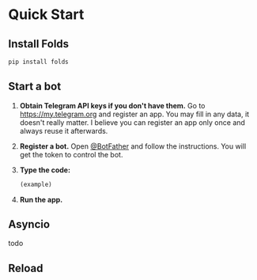 # Quick Start

## Install Folds

```python
pip install folds
```

## Start a bot

1. **Obtain Telegram API keys if you don't have them.**
   Go to https://my.telegram.org and register an app.
   You may fill in any data, it doesn't really matter.
   I believe you can register an app only once and always reuse it afterwards.

2. **Register a bot.**
   Open [@BotFather](https://t.me/BotFather) and follow the instructions.
   You will get the token to control the bot.

3. **Type the code:**

   ```python
   (example)
   ```

4. **Run the app.**

## Asyncio

todo

## Reload